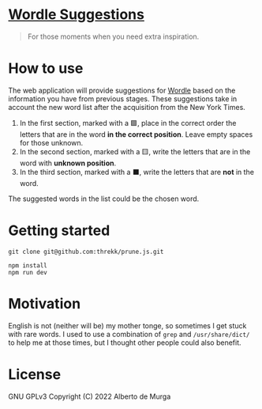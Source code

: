 # [Wordle Suggestions](https://wordle.spacefox.rocks)
> For those moments when you need extra inspiration.

# How to use
The web application will provide suggestions for [Wordle](https://www.nytimes.com/games/wordle/index.html) based on the information you have from previous stages. These suggestions take in account the new word list after the acquisition from the New York Times.

1. In the first section, marked with a 🟩, place in the correct order the
   letters that are in the word **in the correct position**. Leave empty spaces for those unknown.
2. In the second section, marked with a 🟨, write the letters that are in the
   word with **unknown position**.
3. In the third section, marked with a ⬛, write the letters that are **not** in
   the word.

The suggested words in the list could be the chosen word.

# Getting started
```
git clone git@github.com:threkk/prune.js.git

npm install
npm run dev
```

# Motivation
English is not (neither will be) my mother tonge, so sometimes I get stuck with
rare words. I used to use a combination of `grep` and `/usr/share/dict/` to help
me at those times, but I thought other people could also benefit.

# License
GNU GPLv3 Copyright (C) 2022  Alberto de Murga
